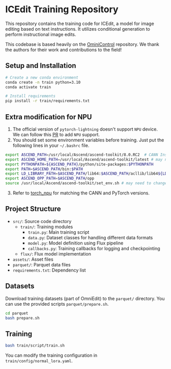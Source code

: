 # ICEdit Training Repository

This repository contains the training code for ICEdit, a model for image editing based on text instructions. It utilizes conditional generation to perform instructional image edits.

This codebase is based heavily on the [OminiControl](https://github.com/Yuanshi9815/OminiControl) repository. We thank the authors for their work and contributions to the field!

## Setup and Installation

```bash
# Create a new conda environment
conda create -n train python=3.10
conda activate train

# Install requirements
pip install -r train/requirements.txt
```

## Extra modification for NPU

1. The official version of `pytorch-lightning` doesn't support `NPU` device. We can follow this [PR](https://github.com/Lightning-AI/pytorch-lightning/pull/19308/commits/70397c9ad20b7b1ab5299b91e6d3ceefad47e874) to add `NPU` support.
2. You should set some environment variables before training. Just put the following lines in your `~/.bashrc` file.
```bash
export ASCEND_PATH=/usr/local/Ascend/ascend-toolkit/8.0.RC2  # CANN Installation Path may need to change
export ASCEND_HOME_PATH=/usr/local/Ascend/ascend-toolkit/latest # may need to change
export PYTHONPATH=${ASCEND_PATH}/python/site-packages:$PYTHONPATH 
export PATH=$ASCEND_PATH/bin:$PATH
export LD_LIBRARY_PATH=$ASCEND_PATH/lib64:$ASCEND_PATH/acllib/lib64${LD_LIBRARY_PATH:+:$LD_LIBRARY_PATH}
export ASCEND_OPP_PATH=$ASCEND_PATH/opp
source /usr/local/Ascend/ascend-toolkit/set_env.sh # may need to change
```
3. Refer to [torch_npu](https://github.com/Ascend/pytorch) for matching the CANN and PyTorch versions.

## Project Structure

- `src/`: Source code directory
  - `train/`: Training modules
    - `train.py`: Main training script
    - `data.py`: Dataset classes for handling different data formats
    - `model.py`: Model definition using Flux pipeline
    - `callbacks.py`: Training callbacks for logging and checkpointing
  - `flux/`: Flux model implementation
- `assets/`: Asset files
- `parquet/`: Parquet data files
- `requirements.txt`: Dependency list

## Datasets

Download training datasets (part of OmniEdit) to the `parquet/` directory. You can use the provided scripts `parquet/prepare.sh`.

```bash
cd parquet
bash prepare.sh
```

## Training

```bash
bash train/script/train.sh
```

You can modify the training configuration in `train/config/normal_lora.yaml`. 
